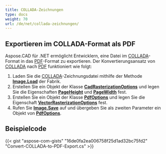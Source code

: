 ```yaml
---
title: COLLADA-Zeichnungen
type: docs
weight: 70
url: /de/net/collada-zeichnungen/
---
```


## **Exportieren im COLLADA-Format als PDF**

Aspose.CAD für .NET ermöglicht Entwicklern, eine Datei im [COLLADA](https://docs.fileformat.com/3d/dae/)-Format in das [PDF](https://docs.fileformat.com/pdf/)-Format zu exportieren. Der Konvertierungsansatz von [COLLADA](https://docs.fileformat.com/3d/dae/) nach [PDF](https://docs.fileformat.com/pdf/) funktioniert wie folgt:

1. Laden Sie die [COLLADA](https://docs.fileformat.com/3d/dae/)-Zeichnungsdatei mithilfe der Methode [**Image.Load**](https://reference.aspose.com/cad/net/aspose.cad.image/load/methods/2) der Fabrik.
1. Erstellen Sie ein Objekt der Klasse [**CadRasterizationOptions**](https://reference.aspose.com/cad/net/aspose.cad.imageoptions/cadrasterizationoptions) und legen Sie die Eigenschaften [**PageHeight**](https://reference.aspose.com/cad/net/aspose.cad.imageoptions/vectorrasterizationoptions/properties/pageheight) und [**PageWidth**](https://reference.aspose.com/cad/net/aspose.cad.imageoptions/vectorrasterizationoptions/properties/pagewidth) fest.
1. Erstellen Sie ein Objekt der Klasse [**PdfOptions**](https://reference.aspose.com/cad/net/aspose.cad.imageoptions/pdfoptions) und legen Sie die Eigenschaft [**VectorRasterizationOptions**](https://reference.aspose.com/cad/net/aspose.cad.imageoptions/vectorrasterizationoptions) fest.
1. Rufen Sie [**Image.Save**](https://reference.aspose.com/cad/net/aspose.cad/image/methods/save/index) auf und übergeben Sie als zweiten Parameter ein Objekt von [**PdfOptions**](https://reference.aspose.com/cad/net/aspose.cad.imageoptions/pdfoptions).

## Beispielcode

{{< gist "aspose-com-gists" "16de0fa2ea006758f25d1ad32bc75fd2" "Convert-COLLADA-to-PDF-Export.cs" >}}
